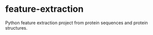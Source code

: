 # feature-extraction
Python feature extraction project from protein sequences and protein structures.

